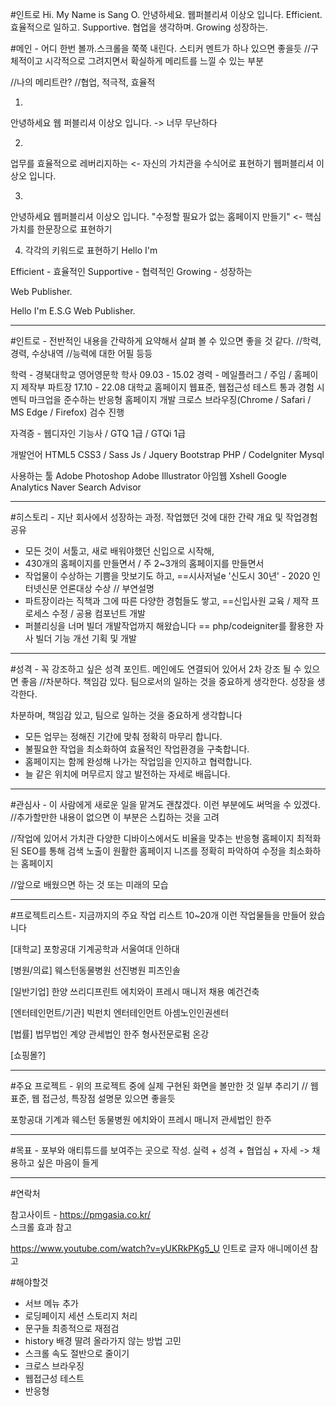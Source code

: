 #인트로
Hi.
My Name is 
Sang  O.
안녕하세요.
웹퍼블리셔 이상오 입니다.
Efficient.
효율적으로 일하고.
Supportive.
협업을 생각하며.
Growing
성장하는.

#메인 - 어디 한번 볼까.스크롤을 쭉쭉 내린다. 스티커 멘트가 하나 있으면 좋을듯
//구체적이고 시각적으로 그려지면서 확실하게 메리트를 느낄 수 있는 부분

//나의 메리트란?
//협업, 적극적, 효율적

1.
안녕하세요
웹 퍼블리셔 이상오 입니다. -> 너무 무난하다

2.
업무를 효율적으로 레버리지하는 <- 자신의 가치관을 수식어로 표현하기
웹퍼블리셔 이상오 입니다.

3.
안녕하세요
웹퍼블리셔 이상오 입니다.
"수정할 필요가 없는 홈페이지 만들기" <- 핵심가치를 한문장으로 표현하기

4. 각각의 키워드로 표현하기
Hello I'm 

Efficient - 효율적인
Supportive - 협력적인
Growing - 성장하는

Web Publisher.

Hello I'm E.S.G Web Publisher.

------------

#인트로 - 전반적인 내용을 간략하게 요약해서 살펴 볼 수 있으면 좋을 것 같다.
//학력, 경력, 수상내역
//능력에 대한 어필 등등

학력 - 경북대학교 영어영문학 학사 09.03 - 15.02
경력 - 메일플러그 / 주임 / 홈페이지 제작부 파트장 17.10 - 22.08
대학교 홈페이지 웹표준, 웹접근성  테스트 통과 경험
시멘틱 마크업을 준수하는 반응형 홈페이지 개발
크로스 브라우징(Chrome / Safari / MS Edge / Firefox) 검수 진행

자격증 - 웹디자인 기능사 / GTQ 1급 / GTQi 1급

개발언어
HTML5
CSS3 / Sass
Js / Jquery
Bootstrap
PHP / CodeIgniter
Mysql

사용하는 툴
Adobe Photoshop
Adobe Illustrator
아임웹
Xshell
Google Analytics
Naver Search Advisor



----------------

#히스토리 - 지난 회사에서 성장하는 과정. 작업했던 것에 대한 간략 개요 및 작업경험 공유

- 모든 것이 서툴고, 새로 배워야했던 신입으로 시작해,
- 430개의 홈페이지를 만들면서 / 주 2~3개의 홈페이지를 만들면서
- 작업물이 수상하는 기쁨을 맛보기도 하고,
==시사저널e '신도시 30년' - 2020 인터넷신문 언론대상 수상 // 부연설명
- 파트장이라는 직책과 그에 따른 다양한 경험들도 쌓고,
==신입사원 교육 / 제작 프로세스 수정 / 공용 컴포넌트 개발
- 퍼블리싱을 너머 빌더 개발작업까지 해왔습니다
== php/codeigniter를 활용한 자사 빌더 기능 개선 기획 및 개발

---------------

#성격 - 꼭 강조하고 싶은 성격 포인트. 메인에도 연결되어 있어서 2차 강조 될 수 있으면 좋음
//차분하다. 책임감 있다. 팀으로서의 일하는 것을 중요하게 생각한다. 성장을 생각한다.

차분하며, 책임감 있고,
팀으로 일하는 것을 중요하게 생각합니다
- 모든 업무는 정해진 기간에 맞춰 정확히 마무리 합니다.
- 불필요한 작업을 최소화하여 효율적인 작업환경을 구축합니다.
- 홈페이지는 함께 완성해 나가는 작업임을 인지하고 협력합니다.
- 늘 같은 위치에 머무르지 않고 발전하는 자세로 배웁니다.


--------------

#관심사 - 이 사람에게 새로운 일을 맡겨도 괜찮겠다. 이런 부분에도 써먹을 수 있겠다.
//추가할만한 내용이 없으면 이 부분은 스킵하는 것을 고려

//작업에 있어서 가치관
다양한 디바이스에서도 비율을 맞추는 반응형 홈페이지
최적화된 SEO를 통해 검색 노출이 원활한 홈페이지
니즈를 정확히 파악하여 수정을 최소화하는 홈페이지


//앞으로 배웠으면 하는 것 또는 미래의 모습



----------------
#프로젝트리스트- 지금까지의 주요 작업 리스트 10~20개
이런 작업물들을 만들어 왔습니다

[대학교]
포항공대 기계공학과
서울여대 
인하대

[병원/의료]
웨스턴동물병원
선진병원
피츠인솔

[일반기업]
한양 쓰리디프린트
에치와이 프레시 매니저 채용
예건건축

[엔터테인먼트/기관]
빅펀치 엔터테인먼트
아셈노인인권센터


[법률]
법무법인 계양
관세법인 한주
형사전문로펌 온강

[쇼핑몰?]

------------------

#주요 프로젝트 - 위의 프로젝트 중에 실제 구현된 화면을 볼만한 것 일부 추리기 // 웹표준, 웹 접근성, 특장점 설명문 있으면 좋을듯

포항공대 기계과
웨스턴 동물병원
에치와이 프레시 매니저
관세법인 한주

-----------------

#목표 - 포부와 애티튜드를 보여주는 곳으로 작성. 실력 + 성격 + 협업심 + 자세 -> 채용하고 싶은 마음이 들게


----------------------

#연락처


참고사이트 - 
https://pmgasia.co.kr/  
스크롤 효과 참고

https://www.youtube.com/watch?v=yUKRkPKg5_U
인트로 글자 애니메이션 참고

#해야할것
- 서브 메뉴 추가
- 로딩페이지 세션 스토리지 처리
- 문구들 최종적으로 재점검
- history 배경 딸려 올라가지 않는 방법 고민
- 스크롤 속도 절반으로 줄이기
- 크로스 브라우징
- 웹접근성 테스트
- 반응형

